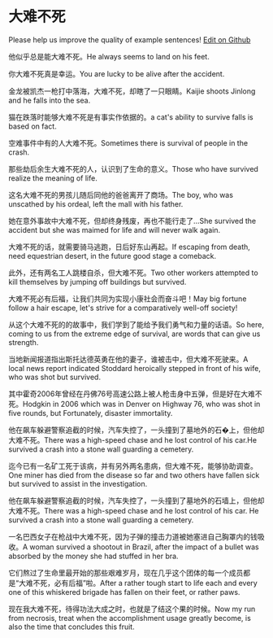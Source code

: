 # 大难不死

Please help us improve the quality of example sentences! [Edit on Github](https://github.com/jiyushe/jiyu-example-sentence-source/blob/main/chinese/dananbusi.md)

<p><span class="chinese">他似乎总是能大难不死。</span><span class="english">He always seems to land on his feet.</span></p>

<p><span class="chinese">你大难不死真是幸运。</span><span class="english">You are lucky to be alive after the accident.</span></p>

<p><span class="chinese">金龙被凯杰一枪打中落海，大难不死，却瞎了一只眼睛。</span><span class="english">Kaijie shoots Jinlong and he falls into the sea.</span></p>

<p><span class="chinese">猫在跌落时能够大难不死是有事实作依据的。</span><span class="english">a cat's ability to survive falls is based on fact.</span></p>

<p><span class="chinese">空难事件中有的人大难不死。</span><span class="english">Sometimes there is survival of people in the crash.</span></p>

<p><span class="chinese">那些劫后余生大难不死的人，认识到了生命的意义。</span><span class="english">Those who have survived realize the meaning of life.</span></p>

<p><span class="chinese">这名大难不死的男孩儿随后同他的爸爸离开了商场。</span><span class="english">The boy, who was unscathed by his ordeal, left the mall with his father.</span></p>

<p><span class="chinese">她在意外事故中大难不死，但却终身残废，再也不能行走了…</span><span class="english">She survived the accident but she was maimed for life and will never walk again.</span></p>

<p><span class="chinese">大难不死的话，就需要骑马逃跑，日后好东山再起。</span><span class="english">If escaping from death, need equestrian desert, in the future good stage a comeback.</span></p>

<p><span class="chinese">此外，还有两名工人跳楼自杀，但大难不死。</span><span class="english">Two other workers attempted to kill themselves by jumping off buildings but survived.</span></p>

<p><span class="chinese">大难不死必有后福，让我们共同为实现小康社会而奋斗吧！</span><span class="english">May big fortune follow a hair escape, let's strive for a comparatively well-off society!</span></p>

<p><span class="chinese">从这个大难不死的的故事中，我们学到了能给予我们勇气和力量的话语。</span><span class="english">So here, coming to us from the extreme edge of survival, are words that can give us strength.</span></p>

<p><span class="chinese">当地新闻报道指出斯托达德英勇在他的妻子，谁被击中，但大难不死驶来。</span><span class="english">A local news report indicated Stoddard heroically stepped in front of his wife, who was shot but survived.</span></p>

<p><span class="chinese">其中霍奇2006年曾经在丹佛76号高速公路上被人枪击身中五弹，但是好在大难不死。</span><span class="english">Hodgkin in 2006 which was in Denver on Highway 76, who was shot in five rounds, but Fortunately, disaster immortality.</span></p>

<p><span class="chinese">他在飙车躲避警察追截的时候，汽车失控了，一头撞到了墓地外的石�上，但他却大难不死。</span><span class="english">There was a high-speed chase and he lost control of his car.He survived a crash into a stone wall guarding a cemetery.</span></p>

<p><span class="chinese">迄今已有一名矿工死于该病，并有另外两名患病，但大难不死，能够协助调查。</span><span class="english">One miner has died from the disease so far and two others have fallen sick but survived to assist in the investigation.</span></p>

<p><span class="chinese">他在飙车躲避警察追截的时候，汽车失控了，一头撞到了墓地外的石墙上，但他却大难不死。</span><span class="english">There was a high-speed chase and he lost control of his car. He survived a crash into a stone wall guarding a cemetery.</span></p>

<p><span class="chinese">一名巴西女子在枪战中大难不死，因为子弹的撞击力道被她塞进自己胸罩内的钱吸收。</span><span class="english">A woman survived a shootout in Brazil, after the impact of a bullet was absorbed by the money she had stuffed in her bra.</span></p>

<p><span class="chinese">它们熬过了生命里最开始的那些艰难岁月，现在几乎这个团体的每一个成员都是“大难不死，必有后福”啦。</span><span class="english">After a rather tough start to life each and every one of this whiskered brigade has fallen on their feet, or rather paws.</span></p>

<p><span class="chinese">现在我大难不死，待得功法大成之时，也就是了结这个果的时候。</span><span class="english">Now my run from necrosis, treat when the accomplishment usage greatly become, is also the time that concludes this fruit.</span></p>


